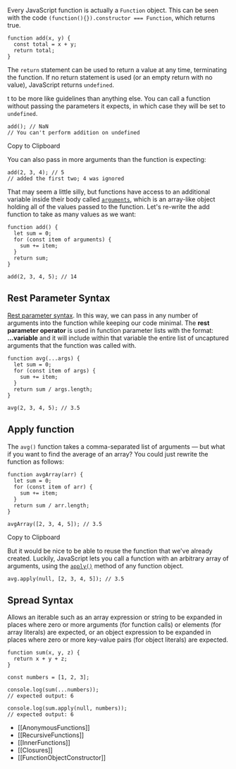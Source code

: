 Every JavaScript function is actually a `Function` object. This can be seen with the code `(function(){}).constructor === Function`, which returns true.

```
function add(x, y) {
  const total = x + y;
  return total;
}
```


The `return` statement can be used to return a value at any time, terminating the function. If no return statement is used (or an empty return with no value), JavaScript returns `undefined`.

t to be more like guidelines than anything else. You can call a function without passing the parameters it expects, in which case they will be set to `undefined`.

```
add(); // NaN
// You can't perform addition on undefined
```

Copy to Clipboard

You can also pass in more arguments than the function is expecting:

```
add(2, 3, 4); // 5
// added the first two; 4 was ignored
```


That may seem a little silly, but functions have access to an additional variable inside their body called [`arguments`](https://developer.mozilla.org/en-US/docs/Web/JavaScript/Reference/Functions/arguments), which is an array-like object holding all of the values passed to the function. Let's re-write the add function to take as many values as we want:

```
function add() {
  let sum = 0;
  for (const item of arguments) {
    sum += item;
  }
  return sum;
}

add(2, 3, 4, 5); // 14
```

## Rest Parameter Syntax

 [Rest parameter syntax](https://developer.mozilla.org/en-US/docs/Web/JavaScript/Reference/Functions/rest_parameters). In this way, we can pass in any number of arguments into the function while keeping our code minimal. The **rest parameter operator** is used in function parameter lists with the format: **...variable** and it will include within that variable the entire list of uncaptured arguments that the function was called with.

```
function avg(...args) {
  let sum = 0;
  for (const item of args) {
    sum += item;
  }
  return sum / args.length;
}

avg(2, 3, 4, 5); // 3.5
```


## Apply function
 The `avg()` function takes a comma-separated list of arguments — but what if you want to find the average of an array? You could just rewrite the function as follows:
```
function avgArray(arr) {
  let sum = 0;
  for (const item of arr) {
    sum += item;
  }
  return sum / arr.length;
}

avgArray([2, 3, 4, 5]); // 3.5
```

Copy to Clipboard

But it would be nice to be able to reuse the function that we've already created. Luckily, JavaScript lets you call a function with an arbitrary array of arguments, using the [`apply()`](https://developer.mozilla.org/en-US/docs/Web/JavaScript/Reference/Global_Objects/Function/apply) method of any function object.

```
avg.apply(null, [2, 3, 4, 5]); // 3.5
```

## Spread Syntax

Allows an iterable such as an array expression or string to be expanded in places where zero or more arguments (for function calls) or elements (for array literals) are expected, or an object expression to be expanded in places where zero or more key-value pairs (for object literals) are expected.

```
function sum(x, y, z) {
  return x + y + z;
}

const numbers = [1, 2, 3];

console.log(sum(...numbers));
// expected output: 6

console.log(sum.apply(null, numbers));
// expected output: 6
```

- [[AnonymousFunctions]]
- [[RecursiveFunctions]]
- [[InnerFunctions]]
- [[Closures]]
- [[FunctionObjectConstructor]]